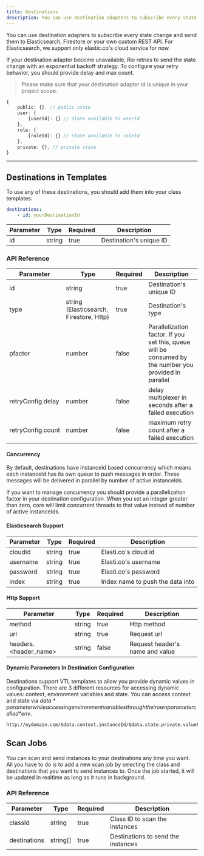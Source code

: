 ```yaml
---
title: Destinations
description: You can use destination adapters to subscribe every state change and send them to Elasticsearch, Firestore or your own custom REST API.
---
```



You can use destination adapters to subscribe every state change and send them to Elasticsearch, Firestore or your own custom REST API.
For Elasticsearch, we support only elastic.co's cloud service for now.

If your destination adapter become unavailable, Rio retries to send the state change with an exponential backoff strategy.
To configure your retry behavior, you should provide delay and max count.

> Please make sure that your destination adapter id is unique in your project scope.

```typescript
{
    public: {}, // public state
    user: {
        [userId]: {} // state available to userId
    },
    role: {
        [roleId]: {} // state available to roleId
    },
    private: {}, // private state
}
```

---

## Destinations in Templates

To use any of these destinations, you should add them into your class templates.

```yaml
destinations:
    - id: yourDestinationId
```

| Parameter     | Type                | Required            | Description         |
| ------------- | ------------------- | ------------------- | ------------------- |
| id            | string              | true                | Destination's unique ID |

### API Reference

| Parameter         | Type                                    | Required            | Description         |
| ----------------- | --------------------------------------- | ------------------- | ------------------- |
| id                | string                                  | true                | Destination's unique ID |
| type              | string (Elasticsearch, Firestore, Http) | true                | Destination's type |
| pfactor           | number                                  | false               | Parallelization factor. If you set this, queue will be consumed by the number you provided in parallel |
| retryConfig.delay | number                                  | false               | delay multiplexer in seconds after a failed execution |
| retryConfig.count | number                                  | false               | maximum retry count after a failed execution |

#### Concurrency

By default, destinations have instanceId based concurrency which means each instanceId has its own queue to push messages in order.
These messages will be delivered in parallel by number of active instanceIds.

If you want to manage concurrency you should provide a parallelization factor in your destination configuration.
When you set an integer greater than zero, core will limit concurrent threads to that value instead of number of active instanceIds.

#### Elasticsearch Support

| Parameter         | Type                                    | Required            | Description         |
| ----------------- | --------------------------------------- | ------------------- | ------------------- |
| cloudId           | string                                  | true                | Elasti.co's cloud id |
| username          | string                                  | true                | Elasti.co's username |
| password          | string                                  | true                | Elasti.co's password |
| index             | string                                  | true                | Index name to push the data into |

#### Http Support

| Parameter             | Type                                    | Required            | Description         |
| --------------------- | --------------------------------------- | ------------------- | ------------------- |
| method                | string                                  | true                | Http method |
| url                   | string                                  | true                | Request url |
| headers.<header_name> | string                                  | false               | Request header's name and value |

#### Dynamic Parameters In Destination Configuration

Destinations support VTL templates to allow you provide dynamic values in configuration.
There are 3 different resources for accessing dynamic values: context, environment variables and state.
You can access context and state via *$data* parameter while accessing environment variables through their own parameter called *$env*.

```text
http://mydomain.com/$data.context.instanceId/$data.state.private.valueFromPrivateState/$env.ENV_VAR
```

## Scan Jobs

You can scan and send instances to your destinations any time you want.
All you have to do is to add a new scan job by selecting the class and destinations that you want to send instances to.
Once the job started, it will be updated in realtime as long as it runs in background.

### API Reference

| Parameter     | Type                | Required            | Description         |
| ------------- | ------------------- | ------------------- | ------------------- |
| classId       | string              | true                | Class ID to scan the instances |
| destinations  | string[]            | true                | Destinations to send the instances |
